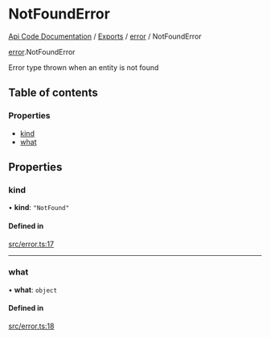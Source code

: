 # NotFoundError
 
[Api Code Documentation](../README.md) / [Exports](../modules.md) / [error](../modules/error.md) / NotFoundError

[error](../modules/error.md).NotFoundError

Error type thrown when an entity is not found

## Table of contents

### Properties

- [kind](error.NotFoundError.md#kind)
- [what](error.NotFoundError.md#what)

## Properties

### kind

• **kind**: ``"NotFound"``

#### Defined in

[src/error.ts:17](https://github.com/openkfw/TruBudget/blob/965031f/api/src/error.ts#L17)

___

### what

• **what**: `object`

#### Defined in

[src/error.ts:18](https://github.com/openkfw/TruBudget/blob/965031f/api/src/error.ts#L18)
